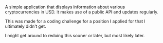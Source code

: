 A simple application that displays information about various cryptocurrencies in USD. It makes use of a public API and updates regularly.

This was made for a coding challenge for a position I applied for that I ultimately didn't get.

I might get around to redoing this sooner or later, but most likely later.
